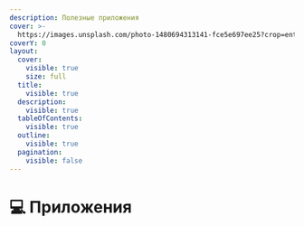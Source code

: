 ```yaml
---
description: Полезные приложения
cover: >-
  https://images.unsplash.com/photo-1480694313141-fce5e697ee25?crop=entropy&cs=srgb&fm=jpg&ixid=M3wxOTcwMjR8MHwxfHNlYXJjaHwxfHxhcHB8ZW58MHx8fHwxNzA3MDEwOTU4fDA&ixlib=rb-4.0.3&q=85
coverY: 0
layout:
  cover:
    visible: true
    size: full
  title:
    visible: true
  description:
    visible: true
  tableOfContents:
    visible: true
  outline:
    visible: true
  pagination:
    visible: false
---
```


# 💻 Приложения

